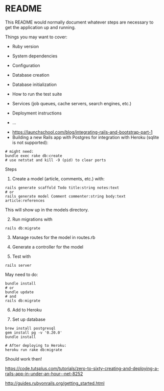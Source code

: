 # README

This README would normally document whatever steps are necessary to get the
application up and running.

Things you may want to cover:

* Ruby version

* System dependencies

* Configuration

* Database creation

* Database initialization

* How to run the test suite

* Services (job queues, cache servers, search engines, etc.)

* Deployment instructions

* ...
- https://launchschool.com/blog/integrating-rails-and-bootstrap-part-1
- Building a new Rails app with Postgres for integration with Heroku (sqlite is not supported): 
````rails new myapp --database=postgresql
# might need: 
bundle exec rake db:create
# use netstat and kill -9 (pid) to clear ports 
````





Steps 
1. Create a model (article, comments, etc.) with: 
````
rails generate scaffold Todo title:string notes:text
# or 
rails generate model Comment commenter:string body:text article:references
````
This will show up in the models directory. 

2. Run migrations with 
````
rails db:migrate
````

3. Manage routes for the model in routes.rb 

4. Generate a controller for the model 

5. Test with 
````
rails server
````

May need to do: 
````
bundle install
# or 
bundle update
# and
rails db:migrate
````

6. Add to Heroku

7. Set up database 

````
brew install postgresql
gem install pg -v '0.20.0'
bundle install

# After deploying to Heroku: 
heroku run rake db:migrate
````  
Should work then!   

https://code.tutsplus.com/tutorials/zero-to-sixty-creating-and-deploying-a-rails-app-in-under-an-hour--net-8252

http://guides.rubyonrails.org/getting_started.html
